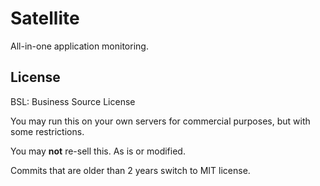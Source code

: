 # Satellite

All-in-one application monitoring.

## License

BSL: Business Source License

You may run this on your own servers for commercial purposes, but with some restrictions.

You may **not** re-sell this. As is or modified.

Commits that are older than 2 years switch to MIT license.
